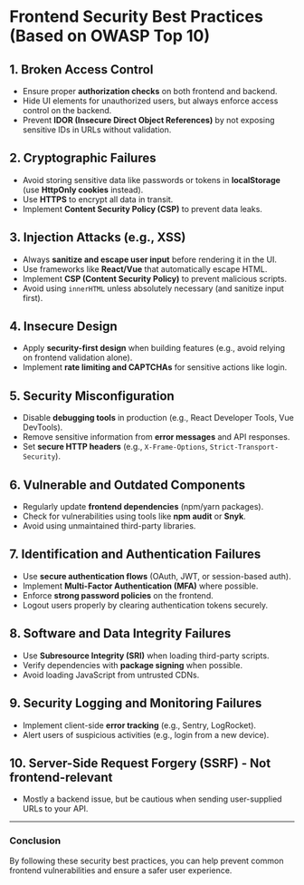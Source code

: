 # Frontend Security Best Practices (Based on OWASP Top 10)

## 1. Broken Access Control  
- Ensure proper **authorization checks** on both frontend and backend.  
- Hide UI elements for unauthorized users, but always enforce access control on the backend.  
- Prevent **IDOR (Insecure Direct Object References)** by not exposing sensitive IDs in URLs without validation.  

## 2. Cryptographic Failures  
- Avoid storing sensitive data like passwords or tokens in **localStorage** (use **HttpOnly cookies** instead).  
- Use **HTTPS** to encrypt all data in transit.  
- Implement **Content Security Policy (CSP)** to prevent data leaks.  

## 3. Injection Attacks (e.g., XSS)  
- Always **sanitize and escape user input** before rendering it in the UI.  
- Use frameworks like **React/Vue** that automatically escape HTML.  
- Implement **CSP (Content Security Policy)** to prevent malicious scripts.  
- Avoid using `innerHTML` unless absolutely necessary (and sanitize input first).  

## 4. Insecure Design  
- Apply **security-first design** when building features (e.g., avoid relying on frontend validation alone).  
- Implement **rate limiting and CAPTCHAs** for sensitive actions like login.  

## 5. Security Misconfiguration  
- Disable **debugging tools** in production (e.g., React Developer Tools, Vue DevTools).  
- Remove sensitive information from **error messages** and API responses.  
- Set **secure HTTP headers** (e.g., `X-Frame-Options`, `Strict-Transport-Security`).  

## 6. Vulnerable and Outdated Components  
- Regularly update **frontend dependencies** (npm/yarn packages).  
- Check for vulnerabilities using tools like **npm audit** or **Snyk**.  
- Avoid using unmaintained third-party libraries.  

## 7. Identification and Authentication Failures  
- Use **secure authentication flows** (OAuth, JWT, or session-based auth).  
- Implement **Multi-Factor Authentication (MFA)** where possible.  
- Enforce **strong password policies** on the frontend.  
- Logout users properly by clearing authentication tokens securely.  

## 8. Software and Data Integrity Failures  
- Use **Subresource Integrity (SRI)** when loading third-party scripts.  
- Verify dependencies with **package signing** when possible.  
- Avoid loading JavaScript from untrusted CDNs.  

## 9. Security Logging and Monitoring Failures  
- Implement client-side **error tracking** (e.g., Sentry, LogRocket).  
- Alert users of suspicious activities (e.g., login from a new device).  

## 10. Server-Side Request Forgery (SSRF) - Not frontend-relevant  
- Mostly a backend issue, but be cautious when sending user-supplied URLs to your API.  

---

### **Conclusion**  
By following these security best practices, you can help prevent common frontend vulnerabilities and ensure a safer user experience.  
````" > "OWASP top 10 security rules for Frontend.md"
